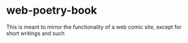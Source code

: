# web-poetry-book

This is meant  to mirror the functionality of a web comic site, 
except for short writings and such
